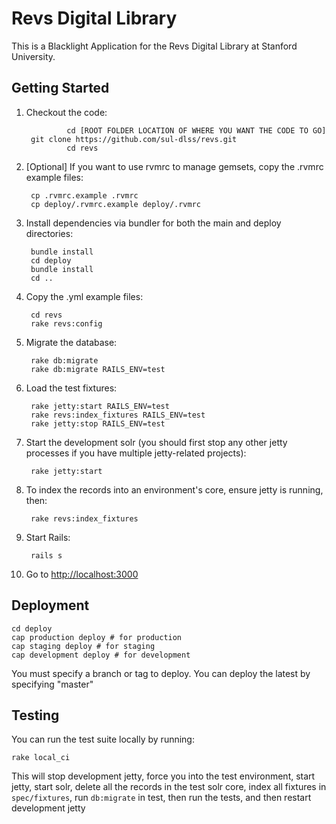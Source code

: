 # Revs Digital Library

This is a Blacklight Application for the Revs Digital Library at Stanford University.

## Getting Started

1. Checkout the code:

				cd [ROOT FOLDER LOCATION OF WHERE YOU WANT THE CODE TO GO]
        git clone https://github.com/sul-dlss/revs.git
				cd revs

1. [Optional] If you want to use rvmrc to manage gemsets, copy the .rvmrc example files:

        cp .rvmrc.example .rvmrc
        cp deploy/.rvmrc.example deploy/.rvmrc

1. Install dependencies via bundler for both the main and deploy directories:

        bundle install
        cd deploy
        bundle install
        cd ..

1. Copy the .yml example files:

        cd revs
        rake revs:config
 
1. Migrate the database:

        rake db:migrate
        rake db:migrate RAILS_ENV=test

1. Load the test fixtures:

        rake jetty:start RAILS_ENV=test
        rake revs:index_fixtures RAILS_ENV=test
        rake jetty:stop RAILS_ENV=test

1. Start the development solr (you should first stop any other jetty processes if you have 
   multiple jetty-related projects):

        rake jetty:start

1. To index the records into an environment's core, ensure jetty is running, then:

        rake revs:index_fixtures

1. Start Rails:

        rails s
    
1. Go to <http://localhost:3000>


## Deployment

    cd deploy
    cap production deploy # for production
    cap staging deploy # for staging
    cap development deploy # for development

You must specify a branch or tag to deploy.  You can deploy the latest by specifying "master"

## Testing

You can run the test suite locally by running:

    rake local_ci
    
This will stop development jetty, force you into the test environment, start jetty, start solr, 
delete all the records in the test solr core, index all fixtures in `spec/fixtures`, run `db:migrate` in test,
then run the tests, and then restart development jetty
